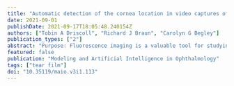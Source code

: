 ```yaml
---
title: "Automatic detection of the cornea location in video captures of fluorescence"
date: 2021-09-01
publishDate: 2021-09-17T18:05:48.240154Z
authors: ["Tobin A Driscoll", "Richard J Braun", "Carolyn G Begley"]
publication_types: ["2"]
abstract: "Purpose: Fluorescence imaging is a valuable tool for studying tear film dynamics andcorneal staining. Automating the quantification of fluorescence images is a challenging necessary step for making connections to mathematical models. A significant partof the challenge is identifying the region of interest, specifically the cornea, for collected data with widely varying characteristics. Methods: The gradient of pixel intensity at the cornea– sclera limbus is used as the objective of standard optimization to find a circle that best represents the cornea. Results of the optimization in one image are used as initial conditions in the next imageof a sequence. Additional initial conditions are chosen heuristically. The algorithm iscoded in open-source software. Results: The algorithm was first applied to 514 videos of 26 normal subjects, for a total of over 87,000 images. Only in 12 of the videos does the standard deviation in thedetected corneal radius exceed 1% of the image height, and only 3 exceeded 2%. The algorithm was applied to a sample of images from a second study with 142 dry-eye subjects. Significant staining was present in a substantial number of these images. Visual inspection and statistical analysis show good resuls for both normal and dry-eye images. Conclusion: The new algorithm is highly effective over a wide range of tear film andcorneal staining images collected at different times and locations."
featured: false
publication: "Modeling and Artificial Intelligence in Ophthalmology"
tags: ["tear film"]
doi: "10.35119/maio.v3i1.113"
---
```


